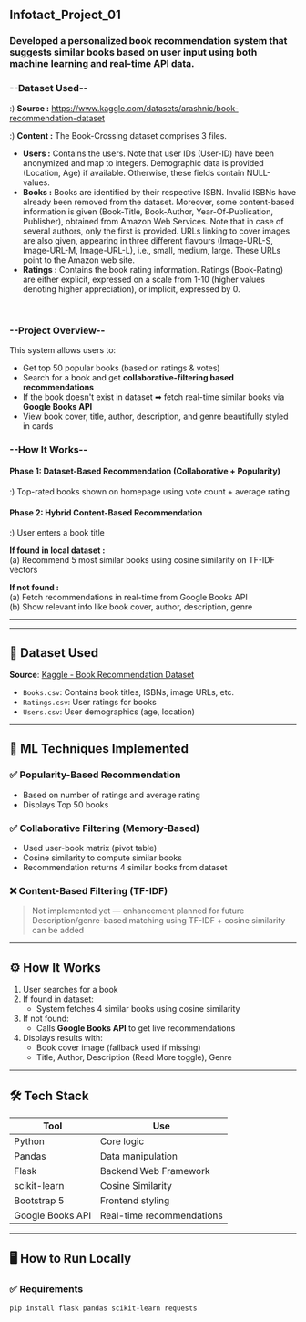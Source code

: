 ## Infotact_Project_01
### Developed a personalized book recommendation system that suggests similar books based on user input using both machine learning and real-time API data. 

### **--Dataset Used--**
:) **Source :** https://www.kaggle.com/datasets/arashnic/book-recommendation-dataset
<br>

:) **Content :**
The Book-Crossing dataset comprises 3 files.
<br>
- **Users :** Contains the users. Note that user IDs (User-ID) have been anonymized and map to integers. Demographic data is provided (Location, Age) if available. Otherwise, these fields contain NULL-values.
- **Books :** Books are identified by their respective ISBN. Invalid ISBNs have already been removed from the dataset. Moreover, some content-based information is given (Book-Title, Book-Author, Year-Of-Publication, Publisher), obtained from Amazon Web Services. Note that in case of several authors, only the first is provided. URLs linking to cover images are also given, appearing in three different flavours (Image-URL-S, Image-URL-M, Image-URL-L), i.e., small, medium, large. These URLs point to the Amazon web site.
- **Ratings :** Contains the book rating information. Ratings (Book-Rating) are either explicit, expressed on a scale from 1-10 (higher values denoting higher appreciation), or implicit, expressed by 0.
<br>

### **--Project Overview--**
This system allows users to:
- Get top 50 popular books (based on ratings & votes)
- Search for a book and get **collaborative-filtering based recommendations**
- If the book doesn't exist in dataset ➡ fetch real-time similar books via **Google Books API**
- View book cover, title, author, description, and genre beautifully styled in cards

  
### **--How It Works--**
####  **Phase 1: Dataset-Based Recommendation (Collaborative + Popularity)**
:) Top-rated books shown on homepage using vote count + average rating
<br>

#### **Phase 2: Hybrid Content-Based Recommendation**
:) User enters a book title
<br>

**If found in local dataset :** 
<br>
(a) Recommend 5 most similar books using cosine similarity on TF-IDF vectors
<br>


**If not found :**
<br>
(a) Fetch recommendations in real-time from Google Books API
<br>
(b) Show relevant info like book cover, author, description, genre

  


---



---

## 📂 Dataset Used

**Source**: [Kaggle - Book Recommendation Dataset](https://www.kaggle.com/datasets/arashnic/book-recommendation-dataset)

- `Books.csv`: Contains book titles, ISBNs, image URLs, etc.
- `Ratings.csv`: User ratings for books
- `Users.csv`: User demographics (age, location)

---

## 🧠 ML Techniques Implemented

### ✅ Popularity-Based Recommendation
- Based on number of ratings and average rating
- Displays Top 50 books

### ✅ Collaborative Filtering (Memory-Based)
- Used user-book matrix (pivot table)
- Cosine similarity to compute similar books
- Recommendation returns 4 similar books from dataset

### ❌ Content-Based Filtering (TF-IDF)
> Not implemented yet — enhancement planned for future  
> Description/genre-based matching using TF-IDF + cosine similarity can be added

---

## ⚙️ How It Works

1. User searches for a book
2. If found in dataset:
   - System fetches 4 similar books using cosine similarity
3. If not found:
   - Calls **Google Books API** to get live recommendations
4. Displays results with:
   - Book cover image (fallback used if missing)
   - Title, Author, Description (Read More toggle), Genre

---

## 🛠 Tech Stack

| Tool         | Use                            |
|--------------|---------------------------------|
| Python       | Core logic                     |
| Pandas       | Data manipulation              |
| Flask        | Backend Web Framework          |
| scikit-learn | Cosine Similarity              |
| Bootstrap 5  | Frontend styling               |
| Google Books API | Real-time recommendations  |

---

## 🖥️ How to Run Locally

### ✅ Requirements

```bash
pip install flask pandas scikit-learn requests




























